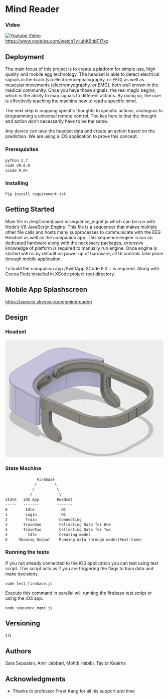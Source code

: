# Mind Reader

### Video

[![Youtube Video](https://img.youtube.com/vi/uhK6hbT17xc/0.jpg)](https://www.youtube.com/watch?v=uhK6hbT17xc) 
</br>
https://www.youtube.com/watch?v=uhK6hbT17xc

## Deployment

The main focus of this project is to create a platform for simple use, high quality and mobile egg technology. The headset is able to detect electrical signals in the brain (via electroencephalography, or EEG) as well as muscular movements (electromyography, or EMG), both well known in the medical community. Once you have those signals, the real magic begins, which is the ability to map signals to different actions. By doing so, the user is effectively teaching the machine how to read a specific mind.

The next step is mapping specific thoughts to specific actions, analogous to programming a universal remote control. The key here is that the thought and action don't necessarily have to be the same.

Any device can take the headset data and create an action based on the prediction. We are using a iOS application to prove this concept.

### Prerequisites

```
python 2.7
node V8.0.0
xcode 9.0+
```

### Installing

```
Pip install requirement.txt
```


## Getting Started


Main file in /eegCommLayer is sequence_mgmt.js which can be run with Node’s V8 JavaScript Engine. This file is a sequencer that makes multiple other file calls and hosts many subprocesses to communicate with the EEG Headset as well as the companion app. This sequence engine is run on dedicated hardware along with the necessary packages, extensive knowledge of platform is required to manually run engine. Once engine is started with is by default on power up of hardware, all UI controls take place through mobile application.

To build the companion app /SwiftApp XCode 9.0 + is required. Along with Cocoa Pods installed in XCode project root directory.

## Mobile App Splashscreen

https://appsite.skygear.io/eegmindreader/

## Design

### Headset
<p align="center">
  <img src="headset_model/Headset_Picture.png" width="600"/>
</p>

### State Machine

```
              Firebase
             /        \
            /          \ 
           /            \
State   iOS App        Headset
-----   -------        -------
0        Idle            NC
1        Login           NC
2        Train          Connecting
3       TrainOne        Collecting Data for One
4       TrainTwo        Collecting Data for Two
5         Idle          Creating model
6     Showing Output    Running data through model(Real-time)

```

### Running the tests

If you not already connected to the iOS application you can test using test script. This script acts as if you are triggering the flags to train data and make decisions.

```
node test_firebase.js
```
Execute this command in parallel will running the firebase test script or using the iOS app.

```
node sequence_mgmt.js
```

## Versioning
1.0

## Authors

Sara Sepasian,
Amir Jabbari,
Mohdi Habibi,
Taylor Keairns


## Acknowledgments

* Thanks to professor Preet Kang for all his support and time




